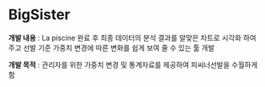# BigSister

__개발 내용__ : La piscine 완료 후 최종 데이터의 분석 결과를 알맞은 차트로 시각화 하여 주고 선발 기준 가중치 변경에 따른 변화를 쉽게 보여 줄 수 있는 툴 개발

__개발 목적__ : 관리자를 위한 가중치 변경 및 통계자료를 제공하여 피씨너선발을 수월하게 함
